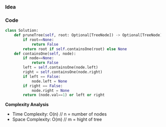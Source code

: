 ### Idea

### Code

```python
class Solution:
    def pruneTree(self, root: Optional[TreeNode]) -> Optional[TreeNode]:
        if root==None:
            return False
        return root if self.containsOne(root) else None
    def containsOne(self, node):
        if node==None:
            return False
        left = self.containsOne(node.left)
        right = self.containsOne(node.right)
        if left == False:
            node.left = None
        if right == False:
            node.right = None
        return (node.val==1) or left or right

```

**Complexity Analysis**

- Time Complexity: O(n) // n = number of nodes
- Space Complexity: O(m) // m = hight of tree

